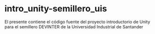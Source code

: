 # intro_unity-semillero_uis
El presente contiene el código fuente del proyecto introductorio de Unity para el semillero DEVINTER  de la Universidad Industrial de Santander
